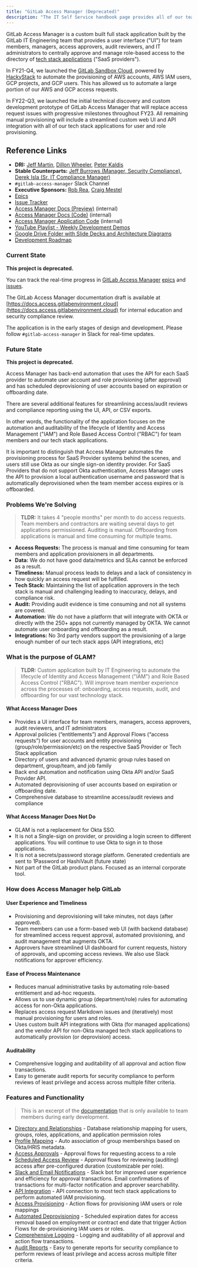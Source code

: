 ```yaml
---
title: "GitLab Access Manager (Deprecated)"
description: "The IT Self Service handbook page provides all of our team members easy access to all of the processes and solutions for IT related services."
---
```


GitLab Access Manager is a custom built full stack application built by the GitLab IT Engineering team that provides a user interface ("UI") for team members, managers, access approvers, audit reviewers, and IT administrators to centrally approve and manage role-based access to the directory of [tech stack applications](/handbook/business-technology/tech-stack-applications/) ("SaaS providers").

In FY21-Q4, we launched the [GitLab Sandbox Cloud](/handbook/infrastructure-standards/realms/sandbox/), powered by [HackyStack](https://gitlab.com/hackystack/hackystack-portal) to automate the provisioning of AWS accounts, AWS IAM users, GCP projects, and GCP users. This has allowed us to automate a large portion of our AWS and GCP access requests.

In FY22-Q3, we launched the initial technical discovery and custom development prototype of GitLab Access Manager that will replace access request issues with progressive milestones throughout FY23. All remaining manual provisioning will include a streamlined custom web UI and API integration with all of our tech stack applications for user and role provisioning.

## Reference Links

- **DRI:** [Jeff Martin](https://about.gitlab.com/company/team/#jeffersonmartin), [Dillon Wheeler](https://about.gitlab.com/company/team/#dillonwheeler), [Peter Kaldis](https://about.gitlab.com/company/team/#pkaldis)
- **Stable Counterparts:** [Jeff Burrows (Manager, Security Compliance)](https://about.gitlab.com/company/team/#jburrows001), [Derek Isla (Sr. IT Compliance Manager)](https://about.gitlab.com/company/team/#disla)
- `#gitlab-access-manager` Slack Channel
- **Executive Sponsors:** [Rob Rea](https://about.gitlab.com/company/team/#rrea1), [Craig Mestel](https://about.gitlab.com/company/team/#cmestel)
- [Epics](https://gitlab.com/gitlab-com/business-technology/engineering/access-manager/-/epics)
- [Issue Tracker](https://gitlab.com/gitlab-com/business-technology/engineering/access-manager/-/issues)
- [Access Manager Docs (Preview)](https://docs.access.gitlabenvironment.cloud) (internal)
- [Access Manager Docs (Code)](https://gitlab.com/gitlab-com/business-technology/engineering/access-manager/gitlab-access-manager-docs) (internal)
- [Access Manager Application Code](https://gitlab.com/gitlab-com/business-technology/engineering/access-manager/gitlab-access-manager-app) (internal)
- [YouTube Playlist - Weekly Development Demos](https://www.youtube.com/playlist?list=PL05JrBw4t0KoLbqn20qVAX8f-ZGvbb88V)
- [Google Drive Folder with Slide Decks and Architecture Diagrams](https://drive.google.com/drive/folders/1qY4KCTAM26VEmUPPcKFS8EdK1p3McxU_)
- [Development Roadmap](https://drive.google.com/drive/folders/1W1861aFWo8XBoBYbI95FbRX6zDS2bsAr)

### Current State

**This project is deprecated.**

You can track the real-time progress in [GitLab Access Manager](https://gitlab.com/groups/gitlab-com/business-technology/engineering/access-manager) [epics](https://gitlab.com/groups/gitlab-com/business-technology/engineering/access-manager/-/epics) and [issues](https://gitlab.com/gitlab-com/business-technology/engineering/access-manager/-/issues).

The GitLab Access Manager documentation draft is available at [https://docs.access.gitlabenvironment.cloud](https://docs.access.gitlabenvironment.cloud) for internal education and security compliance review.

The application is in the early stages of design and development. Please follow `#gitlab-access-manager` in Slack for real-time updates.

### Future State

**This project is deprecated.**

Access Manager has back-end automation that uses the API for each SaaS provider to automate user account and role provisioning (after approval) and has scheduled deprovisioning of user accounts based on expiration or offboarding date.

There are several additional features for streamlining access/audit reviews and compliance reporting using the UI, API, or CSV exports.

In other words, the functionality of the application focuses on the automation and auditability of the lifecycle of Identity and Access Management ("IAM") and Role Based Access Control ("RBAC") for team members and our tech stack applications.

It is important to distinguish that Access Manager automates the provisioning process for SaaS Provider systems behind the scenes, and users still use Okta as our single sign-on identity provider. For SaaS Providers that do not support Okta authentication, Access Manager uses the API to provision a local authentication username and password that is automatically deprovisioned when the team member access expires or is offboarded.

### Problems We're Solving

> **TLDR:** It takes 4 "people months" per month to do access requests. Team members and contractors are waiting several days to get applications permissioned. Auditing is manual. Offboarding from applications is manual and time consuming for multiple teams.

- **Access Requests:** The process is manual and time consuming for team members and application provisioners in all departments.
- **Data:** We do not have good data/metrics and SLAs cannot be enforced as a result.
- **Timeliness:** Manual process leads to delays and a lack of consistency in how quickly an access request will be fulfilled.
- **Tech Stack:** Maintaining the list of application approvers in the tech stack is manual and challenging leading to inaccuracy, delays, and compliance risk.
- **Audit:** Providing audit evidence is time consuming and not all systems are covered.
- **Automation:** We do not have a platform that will integrate with OKTA or directly with the 250+ apps not currently managed by OKTA. We cannot automate user onboarding and offboarding as a result.
- **Integrations:** No 3rd party vendors support the provisioning of a large enough number of our tech stack apps (API integrations, etc)

### What is the purpose of GLAM?

> **TLDR:** Custom application built by IT Engineering to automate the lifecycle of Identity and Access Management ("IAM") and Role Based Access Control ("RBAC"). Will improve team member experience across the processes of: onboarding, access requests, audit, and offboarding for our vast technology stack.

#### What Access Manager Does

- Provides a UI interface for team members, managers, access approvers, audit reviewers, and IT administrators
- Approval policies (“entitlements”) and Approval Flows (“access requests”) for user accounts and entity provisioning (group/role/permission/etc) on the respective SaaS Provider or Tech Stack application
- Directory of users and advanced dynamic group rules based on department, group/team, and job family
- Back end automation and notification using Okta API and/or SaaS Provider API.
- Automated deprovisioning of user accounts based on expiration or offboarding date.
- Comprehensive database to streamline access/audit reviews and compliance

#### What Access Manager Does Not Do

- GLAM is not a replacement for Okta SSO.
- It is not a Single-sign on provider, or providing a login screen to different applications. You will continue to use Okta to sign in to those applications.
- It is not a secrets/password storage platform. Generated credentials are sent to 1Password or HashiVault (future state)
- Not part of the GitLab product plans. Focused as an internal corporate tool.

### How does Access Manager help GitLab

#### User Experience and Timeliness

- Provisioning and deprovisioning will take minutes, not days (after approved).
- Team members can use a form-based web UI (with backend database) for streamlined access request approval, automated provisioning, and audit management that augments OKTA.
- Approvers have streamlined UI dashboard for current requests, history of approvals, and upcoming access reviews. We also use Slack notifications for approver efficiency.

#### Ease of Process Maintenance

- Reduces manual administrative tasks by automating role-based entitlement and ad-hoc requests.
- Allows us to use dynamic group (department/role) rules for automating access for non-Okta applications.
- Replaces access request Markdown issues and (iteratively) most manual provisioning for users and roles.
- Uses custom built API integrations with Okta (for managed applications) and the vendor API for non-Okta managed tech stack applications to automatically provision (or deprovision) access.

#### Auditability

- Comprehensive logging and auditability of all approval and action flow transactions.
- Easy to generate audit reports for security compliance to perform reviews of least privilege and access across multiple filter criteria.

### Features and Functionality

> This is an excerpt of the [documentation](https://docs.access.gitlabenvironment.cloud) that is only available to team members during early development.

- [Directory and Relationships](https://docs.access.gitlabenvironment.cloud/docs/architecture/features/directory-relationships) - Database relationship mapping for users, groups, roles, applications, and application permission roles
- [Profile Mapping](https://docs.access.gitlabenvironment.cloud/docs/architecture/features/profile-mapping) - Auto association of group memberships based on Okta/HRIS metadata.
- [Access Approvals](https://docs.access.gitlabenvironment.cloud/docs/architecture/features/approvals) - Approval flows for requesting access to a role
- [Scheduled Access Review](https://docs.access.gitlabenvironment.cloud/docs/architecture/features/access-review) - Approval flows for reviewing (auditing) access after pre-configured duration (customizable per role).
- [Slack and Email Notifications](https://docs.access.gitlabenvironment.cloud/docs/architecture/features/notifications) - Slack bot for improved user experience and efficiency for approval transactions. Email confirmations of transactions for multi-factor notification and approver searchability.
- [API Integration](https://docs.access.gitlabenvironment.cloud/docs/architecture/features/api-integration) - API connection to most tech stack applications to perform automated IAM provisioning.
- [Access Provisioning](https://docs.access.gitlabenvironment.cloud/docs/architecture/features/provisioning) - Action flows for provisioning IAM users or role mappings
- [Automated Deprovisioning](https://docs.access.gitlabenvironment.cloud/docs/architecture/features/deprovisioning) - Scheduled expiration dates for access removal based on employment or contract end date that trigger Action Flows for de-provisioning IAM users or roles.
- [Comprehensive Logging](https://docs.access.gitlabenvironment.cloud/docs/architecture/features/logging) - Logging and auditability of all approval and action flow transactions.
- [Audit Reports](https://docs.access.gitlabenvironment.cloud/docs/architecture/features/audit-reports) - Easy to generate reports for security compliance to perform reviews of least privilege and access across multiple filter criteria.
